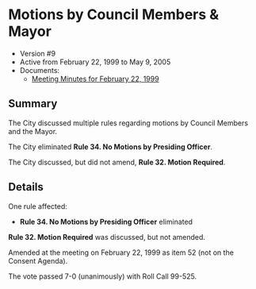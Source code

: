 # Motions by Council Members & Mayor

- Version #9
- Active from February 22, 1999 to May 9, 2005 
- Documents:
    - [Meeting Minutes for February 22, 1999](assets/rules-archive/1999_02_22/meeting_minutes.pdf)

## Summary

The City discussed multiple rules regarding motions by Council Members and the Mayor.

The City eliminated **Rule 34. No Motions by Presiding Officer**.

The City discussed, but did not amend, **Rule 32. Motion Required**.

## Details

One rule affected:

- **Rule 34. No Motions by Presiding Officer** eliminated

**Rule 32. Motion Required** was discussed, but not amended.

Amended at the meeting on February 22, 1999 as item 52 (not on the Consent Agenda).

The vote passed 7-0 (unanimously) with Roll Call 99-525.
